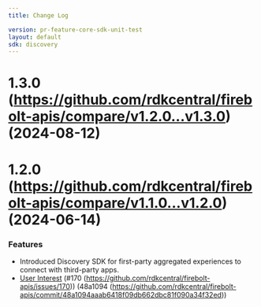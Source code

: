 ```yaml
---
title: Change Log

version: pr-feature-core-sdk-unit-test
layout: default
sdk: discovery
---
```

# 1.3.0 (https://github.com/rdkcentral/firebolt-apis/compare/v1.2.0...v1.3.0) (2024-08-12)

# 1.2.0 (https://github.com/rdkcentral/firebolt-apis/compare/v1.1.0...v1.2.0) (2024-06-14)

### Features

* Introduced Discovery SDK for first-party aggregated experiences to connect with third-party apps.
* [User Interest](https://github.com/rdkcentral/firebolt-apis/blob/main/requirements/specifications/discovery/user-interest.md) (#170 (https://github.com/rdkcentral/firebolt-apis/issues/170)) (48a1094 (https://github.com/rdkcentral/firebolt-apis/commit/48a1094aaab6418f09db662dbc81f090a34f32ed))

